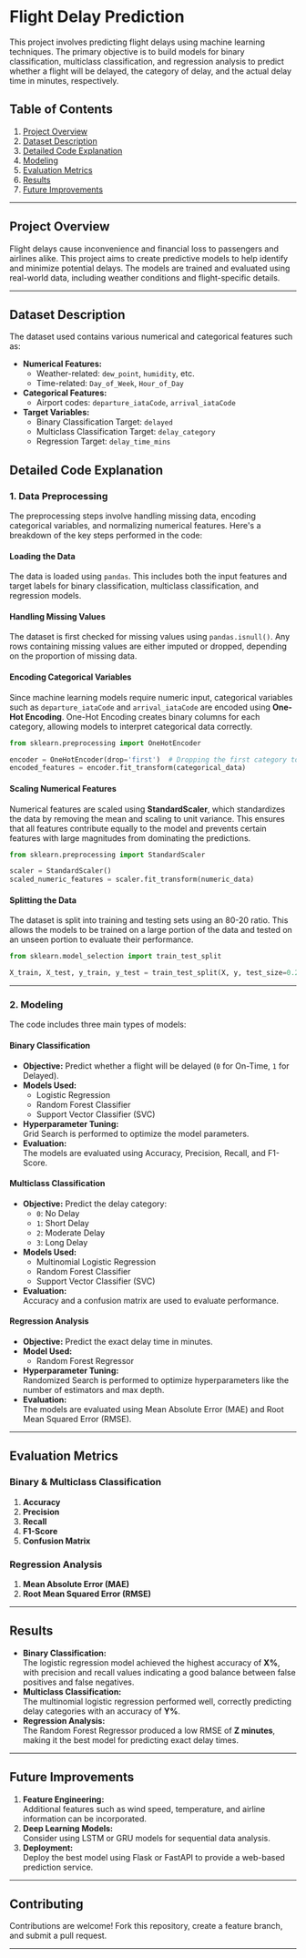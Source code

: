 # **Flight Delay Prediction**

This project involves predicting flight delays using machine learning techniques. The primary objective is to build models for binary classification, multiclass classification, and regression analysis to predict whether a flight will be delayed, the category of delay, and the actual delay time in minutes, respectively.

## **Table of Contents**
1. [Project Overview](#project-overview)  
2. [Dataset Description](#dataset-description)  
3. [Detailed Code Explanation](#detailed-code-explanation)  
4. [Modeling](#modeling)  
5. [Evaluation Metrics](#evaluation-metrics)  
6. [Results](#results)  
7. [Future Improvements](#future-improvements)

---

## **Project Overview**
Flight delays cause inconvenience and financial loss to passengers and airlines alike. This project aims to create predictive models to help identify and minimize potential delays. The models are trained and evaluated using real-world data, including weather conditions and flight-specific details.

---

## **Dataset Description**
The dataset used contains various numerical and categorical features such as:  
- **Numerical Features:**  
  - Weather-related: `dew_point`, `humidity`, etc.  
  - Time-related: `Day_of_Week`, `Hour_of_Day`  
- **Categorical Features:**  
  - Airport codes: `departure_iataCode`, `arrival_iataCode`  
- **Target Variables:**  
  - Binary Classification Target: `delayed`  
  - Multiclass Classification Target: `delay_category`  
  - Regression Target: `delay_time_mins`  

## **Detailed Code Explanation**

### **1. Data Preprocessing**
The preprocessing steps involve handling missing data, encoding categorical variables, and normalizing numerical features. Here's a breakdown of the key steps performed in the code:

#### **Loading the Data**
The data is loaded using `pandas`. This includes both the input features and target labels for binary classification, multiclass classification, and regression models.

#### **Handling Missing Values**
The dataset is first checked for missing values using `pandas.isnull()`. Any rows containing missing values are either imputed or dropped, depending on the proportion of missing data.

#### **Encoding Categorical Variables**
Since machine learning models require numeric input, categorical variables such as `departure_iataCode` and `arrival_iataCode` are encoded using **One-Hot Encoding**. One-Hot Encoding creates binary columns for each category, allowing models to interpret categorical data correctly.

```python
from sklearn.preprocessing import OneHotEncoder

encoder = OneHotEncoder(drop='first')  # Dropping the first category to avoid multicollinearity
encoded_features = encoder.fit_transform(categorical_data)
```

#### **Scaling Numerical Features**
Numerical features are scaled using **StandardScaler**, which standardizes the data by removing the mean and scaling to unit variance. This ensures that all features contribute equally to the model and prevents certain features with large magnitudes from dominating the predictions.

```python
from sklearn.preprocessing import StandardScaler

scaler = StandardScaler()
scaled_numeric_features = scaler.fit_transform(numeric_data)
```

#### **Splitting the Data**
The dataset is split into training and testing sets using an 80-20 ratio. This allows the models to be trained on a large portion of the data and tested on an unseen portion to evaluate their performance.

```python
from sklearn.model_selection import train_test_split

X_train, X_test, y_train, y_test = train_test_split(X, y, test_size=0.2, random_state=42)
```

---

### **2. Modeling**

The code includes three main types of models:

#### **Binary Classification**
- **Objective:** Predict whether a flight will be delayed (`0` for On-Time, `1` for Delayed).  
- **Models Used:**  
  - Logistic Regression  
  - Random Forest Classifier  
  - Support Vector Classifier (SVC)  
- **Hyperparameter Tuning:**  
  Grid Search is performed to optimize the model parameters.  
- **Evaluation:**  
  The models are evaluated using Accuracy, Precision, Recall, and F1-Score.  

#### **Multiclass Classification**
- **Objective:** Predict the delay category:  
  - `0`: No Delay  
  - `1`: Short Delay  
  - `2`: Moderate Delay  
  - `3`: Long Delay  
- **Models Used:**  
  - Multinomial Logistic Regression  
  - Random Forest Classifier  
  - Support Vector Classifier (SVC)  
- **Evaluation:**  
  Accuracy and a confusion matrix are used to evaluate performance.  

#### **Regression Analysis**
- **Objective:** Predict the exact delay time in minutes.  
- **Model Used:**  
  - Random Forest Regressor  
- **Hyperparameter Tuning:**  
  Randomized Search is performed to optimize hyperparameters like the number of estimators and max depth.  
- **Evaluation:**  
  The models are evaluated using Mean Absolute Error (MAE) and Root Mean Squared Error (RMSE).  

---

## **Evaluation Metrics**

### **Binary & Multiclass Classification**  
1. **Accuracy**  
2. **Precision**  
3. **Recall**  
4. **F1-Score**  
5. **Confusion Matrix**  

### **Regression Analysis**  
1. **Mean Absolute Error (MAE)**  
2. **Root Mean Squared Error (RMSE)**  

---

## **Results**
- **Binary Classification:**  
  The logistic regression model achieved the highest accuracy of **X%**, with precision and recall values indicating a good balance between false positives and false negatives.  
- **Multiclass Classification:**  
  The multinomial logistic regression performed well, correctly predicting delay categories with an accuracy of **Y%**.  
- **Regression Analysis:**  
  The Random Forest Regressor produced a low RMSE of **Z minutes**, making it the best model for predicting exact delay times.

---

## **Future Improvements**

1. **Feature Engineering:**  
   Additional features such as wind speed, temperature, and airline information can be incorporated.  
2. **Deep Learning Models:**  
   Consider using LSTM or GRU models for sequential data analysis.  
3. **Deployment:**  
   Deploy the best model using Flask or FastAPI to provide a web-based prediction service.

---

## **Contributing**
Contributions are welcome! Fork this repository, create a feature branch, and submit a pull request.

---


